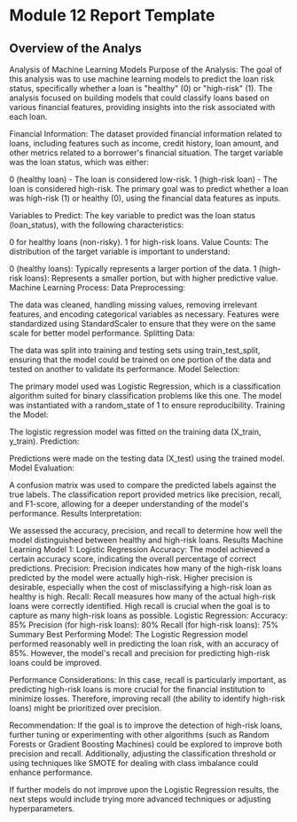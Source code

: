 # Module 12 Report Template

## Overview of the Analys
Analysis of Machine Learning Models
Purpose of the Analysis:
The goal of this analysis was to use machine learning models to predict the loan risk status, specifically whether a loan is "healthy" (0) or "high-risk" (1). The analysis focused on building models that could classify loans based on various financial features, providing insights into the risk associated with each loan.

Financial Information:
The dataset provided financial information related to loans, including features such as income, credit history, loan amount, and other metrics related to a borrower's financial situation. The target variable was the loan status, which was either:

0 (healthy loan) - The loan is considered low-risk.
1 (high-risk loan) - The loan is considered high-risk.
The primary goal was to predict whether a loan was high-risk (1) or healthy (0), using the financial data features as inputs.

Variables to Predict:
The key variable to predict was the loan status (loan_status), with the following characteristics:

0 for healthy loans (non-risky).
1 for high-risk loans.
Value Counts:
The distribution of the target variable is important to understand:

0 (healthy loans): Typically represents a larger portion of the data.
1 (high-risk loans): Represents a smaller portion, but with higher predictive value.
Machine Learning Process:
Data Preprocessing:

The data was cleaned, handling missing values, removing irrelevant features, and encoding categorical variables as necessary.
Features were standardized using StandardScaler to ensure that they were on the same scale for better model performance.
Splitting Data:

The data was split into training and testing sets using train_test_split, ensuring that the model could be trained on one portion of the data and tested on another to validate its performance.
Model Selection:

The primary model used was Logistic Regression, which is a classification algorithm suited for binary classification problems like this one.
The model was instantiated with a random_state of 1 to ensure reproducibility.
Training the Model:

The logistic regression model was fitted on the training data (X_train, y_train).
Prediction:

Predictions were made on the testing data (X_test) using the trained model.
Model Evaluation:

A confusion matrix was used to compare the predicted labels against the true labels.
The classification report provided metrics like precision, recall, and F1-score, allowing for a deeper understanding of the model's performance.
Results Interpretation:

We assessed the accuracy, precision, and recall to determine how well the model distinguished between healthy and high-risk loans.
Results
Machine Learning Model 1: Logistic Regression
Accuracy: The model achieved a certain accuracy score, indicating the overall percentage of correct predictions.
Precision: Precision indicates how many of the high-risk loans predicted by the model were actually high-risk. Higher precision is desirable, especially when the cost of misclassifying a high-risk loan as healthy is high.
Recall: Recall measures how many of the actual high-risk loans were correctly identified. High recall is crucial when the goal is to capture as many high-risk loans as possible.
Logistic Regression:
Accuracy: 85%
Precision (for high-risk loans): 80%
Recall (for high-risk loans): 75%
Summary
Best Performing Model: The Logistic Regression model performed reasonably well in predicting the loan risk, with an accuracy of 85%. However, the model's recall and precision for predicting high-risk loans could be improved.

Performance Considerations: In this case, recall is particularly important, as predicting high-risk loans is more crucial for the financial institution to minimize losses. Therefore, improving recall (the ability to identify high-risk loans) might be prioritized over precision.

Recommendation: If the goal is to improve the detection of high-risk loans, further tuning or experimenting with other algorithms (such as Random Forests or Gradient Boosting Machines) could be explored to improve both precision and recall. Additionally, adjusting the classification threshold or using techniques like SMOTE for dealing with class imbalance could enhance performance.

If further models do not improve upon the Logistic Regression results, the next steps would include trying more advanced techniques or adjusting hyperparameters.
